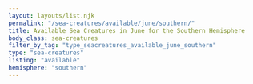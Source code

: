 ```yaml
---
layout: layouts/list.njk
permalink: "/sea-creatures/available/june/southern/"
title: Available Sea Creatures in June for the Southern Hemisphere
body_class: sea-creatures
filter_by_tag: "type_seacreatures_available_june_southern"
type: "sea-creatures"
listing: "available"
hemisphere: "southern"
---
```

